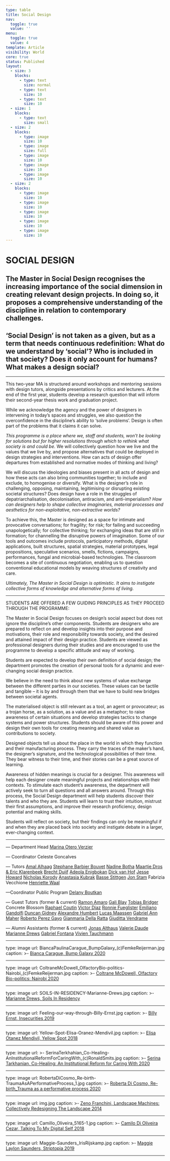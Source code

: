 ```yaml
---
type: table
title: Social Design
nav:
  toggle: true
  value: ''
menu:
  toggle: true
  value: 4
template: Article
visibility: World
core: true
status: Published
layout:
  - size: 3
    blocks:
      - type: text
        size: normal
      - type: text
        size: 10
      - type: text
        size: 10
  - size: 1
    blocks:
      - type: text
        size: small
  - size: 2
    blocks:
      - type: image
        size: 10
      - type: image
        size: full
      - type: image
        size: 10
      - type: image
        size: 10
      - type: image
        size: 10
  - size: 2
    blocks:
      - type: image
        size: 10
      - type: image
        size: 10
      - type: image
        size: 10
      - type: image
        size: 10
      - type: image
        size: 10
---
```


# SOCIAL DESIGN

## The Master in Social Design recognises the increasing importance of the social dimension in creating relevant design projects. In doing so, it proposes a comprehensive understanding of the discipline in relation to contemporary challenges.

## ‘Social Design’ is not taken as a given, but as a term that needs continuous redefinition: What do we understand by ‘social’? Who is included in that society? Does it only account for humans? What makes a design social?

---

This two-year MA is structured around workshops and mentoring sessions with design tutors, alongside presentations by critics and lecturers. At the end of the first year, students develop a research question that will inform their second-year thesis work and graduation project.

While we acknowledge the agency and the power of designers in intervening in today’s spaces and struggles, we also question the overconfidence in the discipline’s ability to ‘solve problems’. Design is often part of the problems that it claims it can solve.

*This programme is a place where we, staff and students, won’t be looking for solutions but for higher resolutions through which to rethink what society is and could be.* We will collectively question how we live and the values that we live by, and propose alternatives that could be deployed in design strategies and interventions. How can acts of design offer departures from established and normative modes of thinking and living?

We will discuss the ideologies and biases present in all acts of design and how these acts can also bring communities together; to include and exclude, to homogenise or diversify. What is the designer’s role in challenging, opposing, maintaining, legitimising or disrupting existing societal structures? Does design have a role in the struggles of depatriarchalisation, decolonisation, antiracism, and anti-imperialism? *How can designers help to shape collective imaginaries, material processes and aesthetics for non-exploitative, non-extractive worlds?*

To achieve this, the Master is designed as a space for intimate and provocative conversations; for fragility; for risk; for failing and succeeding unapologetically; for collective thinking; for exchanging ideas that are still in formation; for channelling the disruptive powers of imagination. Some of our tools and outcomes include protocols, participatory methods, digital applications, built structures, spatial strategies, material prototypes, legal propositions, speculative scenarios, smells, fictions, campaigns, performances, fungal and microbial-based technologies. The classroom becomes a site of continuous negotiation, enabling us to question conventional educational models by weaving structures of creativity and care. 

*Ultimately, The Master in Social Design is optimistic. It aims to instigate collective forms of knowledge and alternative forms of living.*

---

STUDENTS ARE OFFERED A FEW GUIDING PRINCIPLES AS THEY PROCEED THROUGH THE PROGRAMME: 

The Master in Social Design focuses on design’s social aspect but does not ignore the discipline’s other components. Students are designers who are prepared to reflect on and develop insights into their purpose and motivations, their role and responsibility towards society, and the desired and attained impact of their design practice. Students are viewed as professional designers during their studies and are encouraged to use the programme to develop a specific attitude and way of working.

Students are expected to develop their own definition of social design; the department promotes the creation of personal tools for a dynamic and ever-changing social design practice.

We believe in the need to think about new systems of value exchange between the different parties in our societies. These values can be tactile and tangible – it is by and through them that we have to build new bridges between societal agents.

The materialised object is still relevant as a tool, an agent or provocateur; as a trojan horse, as a solution, as a value and as a metaphor; to raise awareness of certain situations and develop strategies tactics to change systems and power structures. Students should be aware of this power and design their own tools for creating meaning and shared value as contributions to society.

Designed objects tell us about the place in the world in which they function and their manufacturing process. They carry the traces of the maker’s hand, the designer’s signature, and the technological possibilities of their time. They bear witness to their time, and their stories can be a great source of learning.

Awareness of hidden meanings is crucial for a designer. This awareness will help each designer create meaningful projects and relationships with their contexts. To stimulate each student’s awareness, the department will actively seek to turn all questions and all answers around. Through this process, the Social Design department will help students discover their talents and who they are. Students will learn to trust their intuition, mistrust their first assumptions, and improve their research proficiency, design potential and making skills.

Students will reflect on society, but their findings can only be meaningful if and when they are placed back into society and instigate debate in a larger, ever-changing context.

---

— Department Head
[Marina Otero Verzier](https://www.designacademy.nl/p/about-dae/community/marina-otero-verzier)

— Coordinator
Celeste Goncalves

— Tutors
[Amal Alhaag](https://framerframed.nl/en/mensen/amal-alhaag/)
[Stephane Barbier Bouvet](http://www.barbierbouvet.com/)
[Nadine Botha](https://nadinebotha.com/)
[Maartje Dros & Eric Klarenbeek](https://www.ericklarenbeek.com/)
[Brecht Duijf](https://www.burobelen.com/)
[Adeola Enigbokan](https://www.designacademy.nl/p/about-dae/community/adeola-enigbokan)
[Dick van Hof](http://www.vanhoffontwerpen.nl/)
[Jesse Howard](http://www.jessehoward.net/)
[Nicholas Korody](https://www.interiors.agency/)
[Anastasia Kubrak](http://www.anastasiakubrak.com/)
[Basse Stittgen](https://bassestittgen.com/)
[Jon Stam](https://www.commonplace.nl/)
Fabrizia Vecchione
[Henriette Waal](https://henriettewaal.com/nl/)

—Coordinator Public Program 
[Delany Boutkan](https://www.delanyboutkan.com/) 

— Guest Tutors (former & current) 
[Ramon Amaro](https://www.sambarhino.com/)
[Gali Blay](http://www.galiblay.com/) 
[Tobias Bridger](https://www.tobiasbridger.com/)
Concrete Blossom
[Raphael Coutin](https://raphaelcoutin.com/)
[Victor Diaz](http://www.victordiazbarrales.com/)
[Ronnie Fueglister](http://www.ronniefueglister.ch/)
[Emiliano Gandolfi](http://www.cohstra.org/)
[Duncan Gidney](https://duncangidney.com/)
[Alexandre Humbert](http://alexandrehumbert.com/)
[Lucas Maassen](http://www.lucasmaassen.com/)
[Gabriel Ann Maher](https://www.gabrielmaher.xyz/)
[Roberto Perez Gayo](http://robertoperezgayo.com/)
[Gianmaria Della Ratta](http://www.gianmariadellaratta.it/)
[Giuditta Vendrame](http://www.giudittavendrame.net/) 

— Alumni Assistants (former & current)
[Jonas Althaus](http://within-touching-distance.com/)
[Valerie Daude](https://valeriedaude.com/)
[Marianne Drews](https://marianned.com/)
[Gabriel Fontana](https://www.multi-form.org/)
[Vivien Tauchmann](http://www.vivientauchmann.com/)

---

type: image
url: BiancaPaulinaCarague_BumpGalaxy_(c)FemkeReijerman.jpg
caption: >-
  [Bianca Carague, Bump Galaxy
  2020](https://www.designacademy.nl/p/study-at-dae/graduation-show/graduation-projects/bianca-carague)

---

type: image
url: ColtraneMcDowell_OlfactoryBio-politics-Nairobi_(c)FemkeReijerman.jpg
caption: >-
  [Coltrane McDowell, Olfactory Bio-politics: Nairobi
  2020](https://www.designacademy.nl/p/study-at-dae/graduation-show/graduation-projects/coltrane-mcdowell)

---

type: image
url: SOILS-IN-RESIDENCY-Marianne-Drews.jpg
caption: >-
  [Marianne Drews, Soils In
  Residency](https://www.designacademy.nl/p/study-at-dae/graduation-show/graduation-projects/marianne-drews)

---

type: image
url: Feeling-our-way-through-Billy-Ernst.jpg
caption: >-
  [Billy Ernst, Insecurities
  2019](https://www.designacademy.nl/p/study-at-dae/graduation-show/graduation-projects/billy-ernst)

---

type: image
url: Yellow-Spot-Elisa-Oranez-Mendivil.jpg
caption: >-
  [Elisa Otanez Mendivil, Yellow Spot
  2018](https://www.designacademy.nl/p/study-at-dae/graduation-show/graduation-projects/elisa-otanez)

---

type: image
url: >-
  SerinaTerkhahian_Co-Healing-AnInstitutionalReformForCaringWith_(c)RonaldSmits.jpg
caption: >-
  [Serina Tarkhanian, Co-Healing: An Institutional Reform for Caring With
  2020](https://www.designacademy.nl/p/study-at-dae/graduation-show/graduation-projects/serina-tarkhanian)

---

type: image
url: RobertaDiCosmo_Re-birth-TraumaAsAPerformativeProcess_1.jpg
caption: >-
  [Roberta Di Cosmo, Re-birth_Trauma as a performative process
  2020](https://www.designacademy.nl/p/study-at-dae/graduation-show/graduation-projects/roberta-di-cosmo)

---

type: image
url: img.jpg
caption: >-
  [Zeno Franchini, Landscape Machines: Collectively Redesigning The Landscape
  2014](https://www.designacademy.nl/p/study-at-dae/graduation-show/graduation-projects/zeno-franchini) 

---

type: image
url: Camillo_Oliveira_5165-1.jpg
caption: >-
  [Camilo Di Oliveira Cezar, Talking To My Digital Self
  2018](https://www.designacademy.nl/p/study-at-dae/graduation-show/graduation-projects/camilo-di-oliveira-cezar)

---

type: image
url: Maggie-Saunders_IrisRijskamp.jpg
caption: >-
  [Maggie Laylon Saunders, Striptopia
  2019](https://www.designacademy.nl/p/study-at-dae/graduation-show/graduation-projects/maggie-laylon-saunders)

---
